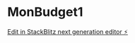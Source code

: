 # MonBudget1

[Edit in StackBlitz next generation editor ⚡️](https://stackblitz.com/~/github.com/AimanMerouania/MonBudget1)